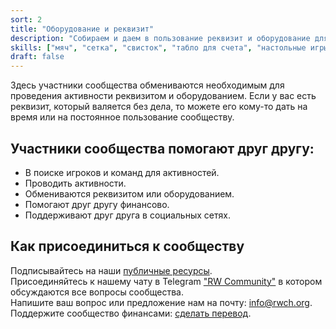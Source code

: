 ```yaml
---
sort: 2
title: "Оборудование и реквизит"
description: "Собираем и даем в пользование реквизит и оборудование для активностей сообщества."
skills: ["мяч", "сетка", "свисток", "табло для счета", "настольные игры", "видео, фото, звуковое оборудование"]
draft: false
---
```


Здесь участники сообщества обмениваются необходимым для проведения активности реквизитом и оборудованием.
Если у вас есть реквизит, который валяется без дела, то можете его кому-то дать на время или на постоянное пользование сообществу.

## Участники сообщества помогают друг другу:

- В поиске игроков и команд для активностей.
- Проводить активности.
- Обмениваются реквизитом или оборудованием.
- Помогают друг другу финансово.
- Поддерживают друг друга в социальных сетях.

## Как присоединиться к сообществу

Подписывайтесь на наши [публичные ресурсы](/#community).<br />
Присоединяйтесь к нашему чату в Telegram <a href="https://t.me/rw_community" target="_blank">"RW Community"</a> в котором обсуждаются все вопросы сообщества.<br />
Напишите ваш вопрос или предложение нам на почту: [info@rwch.org](mailto:info@rwch.org).<br />
Поддержите сообщество финансами: <a href="/support">сделать перевод</a>.
